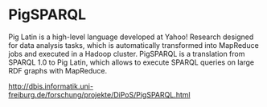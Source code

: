 # PigSPARQL

Pig Latin is a high-level language developed at Yahoo! Research designed for data analysis tasks, which is automatically transformed into MapReduce jobs and executed in a Hadoop cluster.
PigSPARQL is a translation from SPARQL 1.0 to Pig Latin, which allows to execute SPARQL queries on large RDF graphs with MapReduce.

http://dbis.informatik.uni-freiburg.de/forschung/projekte/DiPoS/PigSPARQL.html
